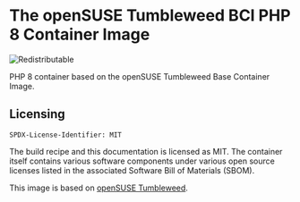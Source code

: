 # The openSUSE Tumbleweed BCI PHP 8 Container Image
![Redistributable](https://img.shields.io/badge/Redistributable-Yes-green)


PHP 8 container based on the openSUSE Tumbleweed Base Container Image.

## Licensing
`SPDX-License-Identifier: MIT`

The build recipe and this documentation is licensed as MIT.
The container itself contains various software components under various open source licenses listed in the associated
Software Bill of Materials (SBOM).

This image is based on [openSUSE Tumbleweed](https://get.opensuse.org/tumbleweed/).
